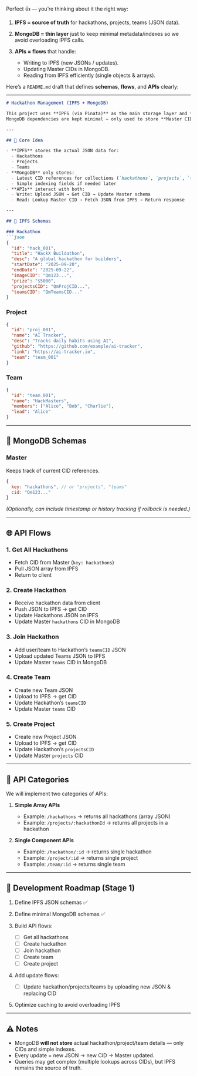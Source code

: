 Perfect 👍 — you’re thinking about it the right way:

1. **IPFS = source of truth** for hackathons, projects, teams (JSON data).
2. **MongoDB = thin layer** just to keep minimal metadata/indexes so we avoid overloading IPFS calls.
3. **APIs = flows** that handle:

   * Writing to IPFS (new JSONs / updates).
   * Updating Master CIDs in MongoDB.
   * Reading from IPFS efficiently (single objects & arrays).

Here’s a `README.md` draft that defines **schemas**, **flows**, and **APIs** clearly:

---

````markdown
# Hackathon Management (IPFS + MongoDB)

This project uses **IPFS (via Pinata)** as the main storage layer and **MongoDB** as a minimal index/cache layer.  
MongoDB dependencies are kept minimal — only used to store **Master CID references** and basic indexing to avoid excessive IPFS calls.

---

## 🔑 Core Idea

- **IPFS** stores the actual JSON data for:
  - Hackathons
  - Projects
  - Teams
- **MongoDB** only stores:
  - Latest CID references for collections (`hackathons`, `projects`, `teams`)
  - Simple indexing fields if needed later
- **APIs** interact with both:
  - Write: Upload JSON → Get CID → Update Master schema
  - Read: Lookup Master CID → Fetch JSON from IPFS → Return response

---

## 📂 IPFS Schemas

### Hackathon
```json
{
  "id": "hack_001",
  "title": "HackX Buildathon",
  "desc": "A global hackathon for builders",
  "startDate": "2025-09-20",
  "endDate": "2025-09-22",
  "imageCID": "Qm123...",
  "prize": "$5000",
  "projectsCID": "QmProjCID...",
  "teamsCID": "QmTeamsCID..."
}
````

### Project

```json
{
  "id": "proj_001",
  "name": "AI Tracker",
  "desc": "Tracks daily habits using AI",
  "github": "https://github.com/example/ai-tracker",
  "link": "https://ai-tracker.io",
  "team": "team_001"
}
```

### Team

```json
{
  "id": "team_001",
  "name": "HackMasters",
  "members": ["Alice", "Bob", "Charlie"],
  "lead": "Alice"
}
```

---

## 📂 MongoDB Schemas

### Master

Keeps track of current CID references.

```js
{
  key: "hackathons", // or "projects", "teams"
  cid: "Qm123..."
}
```

*(Optionally, can include timestamp or history tracking if rollback is needed.)*

---

## 🌐 API Flows

### 1. Get All Hackathons

* Fetch CID from Master (`key: hackathons`)
* Pull JSON array from IPFS
* Return to client

### 2. Create Hackathon

* Receive hackathon data from client
* Push JSON to IPFS → get CID
* Update Hackathons JSON on IPFS
* Update Master `hackathons` CID in MongoDB

### 3. Join Hackathon

* Add user/team to Hackathon’s `teamsCID` JSON
* Upload updated Teams JSON to IPFS
* Update Master `teams` CID in MongoDB

### 4. Create Team

* Create new Team JSON
* Upload to IPFS → get CID
* Update Hackathon’s `teamsCID`
* Update Master `teams` CID

### 5. Create Project

* Create new Project JSON
* Upload to IPFS → get CID
* Update Hackathon’s `projectsCID`
* Update Master `projects` CID

---

## 📡 API Categories

We will implement two categories of APIs:

1. **Simple Array APIs**

   * Example: `/hackathons` → returns all hackathons (array JSON)
   * Example: `/projects/:hackathonId` → returns all projects in a hackathon

2. **Single Component APIs**

   * Example: `/hackathon/:id` → returns single hackathon
   * Example: `/project/:id` → returns single project
   * Example: `/team/:id` → returns single team

---

## 🚀 Development Roadmap (Stage 1)

1. Define IPFS JSON schemas ✅
2. Define minimal MongoDB schemas ✅
3. Build API flows:

   * [ ] Get all hackathons
   * [ ] Create hackathon
   * [ ] Join hackathon
   * [ ] Create team
   * [ ] Create project
4. Add update flows:

   * [ ] Update hackathon/projects/teams by uploading new JSON & replacing CID
5. Optimize caching to avoid overloading IPFS

---

## ⚠️ Notes

* MongoDB **will not store** actual hackathon/project/team details — only CIDs and simple indexes.
* Every update = new JSON → new CID → Master updated.
* Queries may get complex (multiple lookups across CIDs), but IPFS remains the source of truth.

```


